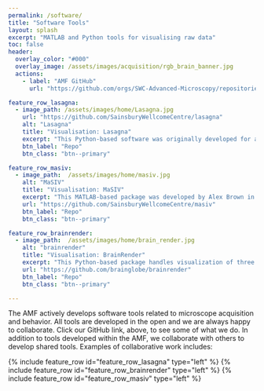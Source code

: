 ```yaml
---
permalink: /software/
title: "Software Tools"
layout: splash
excerpt: "MATLAB and Python tools for visualising raw data"
toc: false
header:
  overlay_color: "#000"
  overlay_image: /assets/images/acquisition/rgb_brain_banner.jpg
  actions:
    - label: "AMF GitHub"
      url: "https://github.com/orgs/SWC-Advanced-Microscopy/repositories"

feature_row_lasagna:
  - image_path: /assets/images/home/Lasagna.jpg
    url: "https://github.com/SainsburyWellcomeCentre/lasagna"
    alt: "Lasagna"
    title: "Visualisation: Lasagna"
    excerpt: "This Python-based software was originally developed for a project with Tom Mrsic-Flogel's lab, but is now being used by the IBL consortium to trace electrode tracks. It provides linked orthogonal 2-D views for fast visualisation of downsampled image stacks. Allows overlays of multiple brains, multiple channels, traced neurites, or soma locations. Includes viewer for Allen Atlas and is extendable via plugins. Lasagna pre-dates napari, which we would recommend for new projects"
    btn_label: "Repo"
    btn_class: "btn--primary"

feature_row_masiv:
  - image_path:  /assets/images/home/masiv.jpg
    alt: "MaSIV"
    title: "Visualisation: MaSIV"
    excerpt: "This MATLAB-based package was developed by Alex Brown in Troy Margrie's lab.  MaSIV is a simple multi-resolution image viewer: it loads a small downsampled image stack into RAM but presents the user with full-res data as they zoom in. MaSIV is stable but can only display a single channel at once. It is extendable via plugins, some of which were written by AMF members."
    url: "https://github.com/SainsburyWellcomeCentre/masiv"
    btn_label: "Repo"
    btn_class: "btn--primary"

feature_row_brainrender:
  - image_path:  /assets/images/home/brain_render.jpg
    alt: "brainrender"
    title: "Visualisation: BrainRender"
    excerpt: "This Python-based package handles visualization of three dimensional neuroanatomical from publicly available datasets (e.g. Allen Brain atlas) and from user generated experimental data. The goal of brainrender is to facilitate the exploration and communication of neuroanatomical data by providing a user-friendly platform to create 3D renderings. BrainRender was developed by Federico Claudi when he was in Tiago Branco's lab. Development has now been taken over by the SWC's neuroinformatics facility, with which the AMF is tightly linked"
    url: "https://github.com/brainglobe/brainrender"
    btn_label: "Repo"
    btn_class: "btn--primary"

---
```


The AMF actively develops software tools related to microscope acquisition and behavior.
All tools are developed in the open and we are always happy to collaborate. 
Click our GitHub link, above, to see some of what we do. 
In addition to tools developed within the AMF, we collaborate with others to develop shared tools. Examples of collaborative work includes:


{% include feature_row id="feature_row_lasagna" type="left" %} 
{% include feature_row id="feature_row_brainrender" type="left" %}
{% include feature_row id="feature_row_masiv"   type="left" %}

